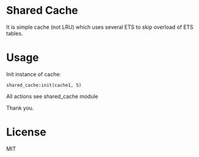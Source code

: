 # Shared Cache

It is simple cache (not LRU) which uses several ETS to skip overload of ETS tables.

# Usage

Init instance of cache:

```
shared_cache:init(cache1, 5)
```

All actions see shared_cache module

Thank you.

# License

MIT
